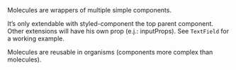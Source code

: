 Molecules are wrappers of multiple simple components.

It’s only extendable with styled-component the top parent component. Other extensions will have his own prop (e.j.: inputProps).
See `TextField` for a working example.

Molecules are reusable in organisms (components more complex than molecules).
